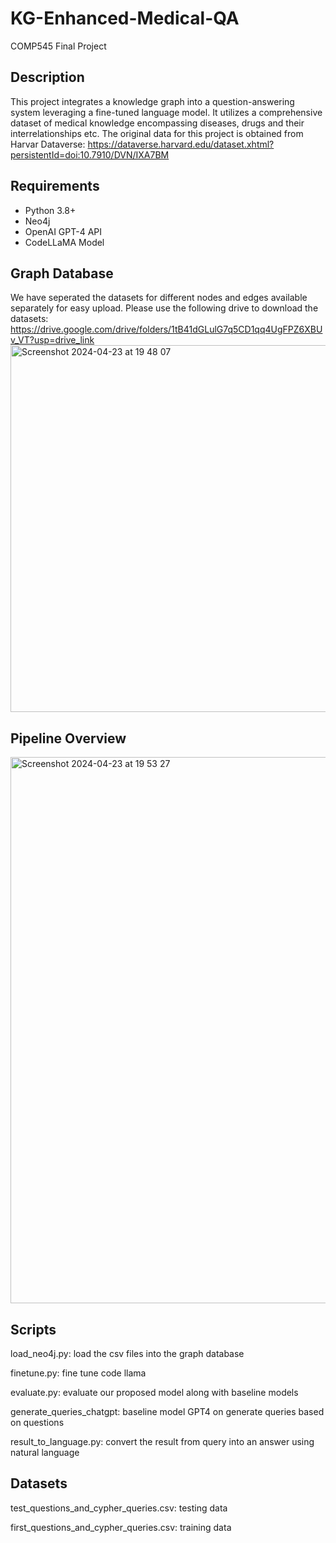 # KG-Enhanced-Medical-QA
COMP545 Final Project


## Description
This project integrates a knowledge graph into a question-answering system leveraging a fine-tuned language model. It utilizes a comprehensive dataset of medical knowledge encompassing diseases, drugs and their interrelationships etc. The original data for this project is obtained from Harvar Dataverse: https://dataverse.harvard.edu/dataset.xhtml?persistentId=doi:10.7910/DVN/IXA7BM

## Requirements

- Python 3.8+
- Neo4j
- OpenAI GPT-4 API
- CodeLLaMA Model

## Graph Database
We have seperated the datasets for different nodes and edges available separately for easy upload. Please use the following drive to download the datasets:
https://drive.google.com/drive/folders/1tB41dGLulG7q5CD1qq4UgFPZ6XBUv_VT?usp=drive_link
<img width="587" alt="Screenshot 2024-04-23 at 19 48 07" src="https://github.com/keyu1021/KG-Enhanced-Medical-QA/assets/100107070/c1f69091-7133-4d37-90b6-4f4824a80ed1">

## Pipeline Overview
<img width="874" alt="Screenshot 2024-04-23 at 19 53 27" src="https://github.com/keyu1021/KG-Enhanced-Medical-QA/assets/100107070/e28e94c3-7b05-4882-8310-725d5feb193c">


## Scripts
load_neo4j.py: load the csv files into the graph database

finetune.py: fine tune code llama

evaluate.py: evaluate our proposed model along with baseline models

generate_queries_chatgpt: baseline model GPT4 on generate queries based on questions

result_to_language.py: convert the result from query into an answer using natural language

## Datasets
test_questions_and_cypher_queries.csv: testing data

first_questions_and_cypher_queries.csv: training data
